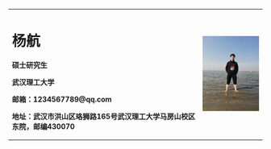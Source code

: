 <table border="0">
  
  <tr>
    <style type="text/css"> 
      body{ background: url("/") no-repeat center center fixed;
      -webkit-background-size: cover; 
      -o-background-size: cover; background-size: cover; } 
    </style>
    <td width="75%">
      <h1>杨航</h1>
      <p><b>硕士研究生</b></p>
      <p><b>武汉理工大学</b></p>
      <p><b>邮箱：1234567789@qq.com</b></p>
      <p><b>地址：武汉市洪山区珞狮路165号武汉理工大学马房山校区东院，邮编430070</b></p>
    </td>
    <td width="25%">
      <img src="/微信图片_20210718140549.jpg" width="100%">     
    </td>
  </tr>
</table>
